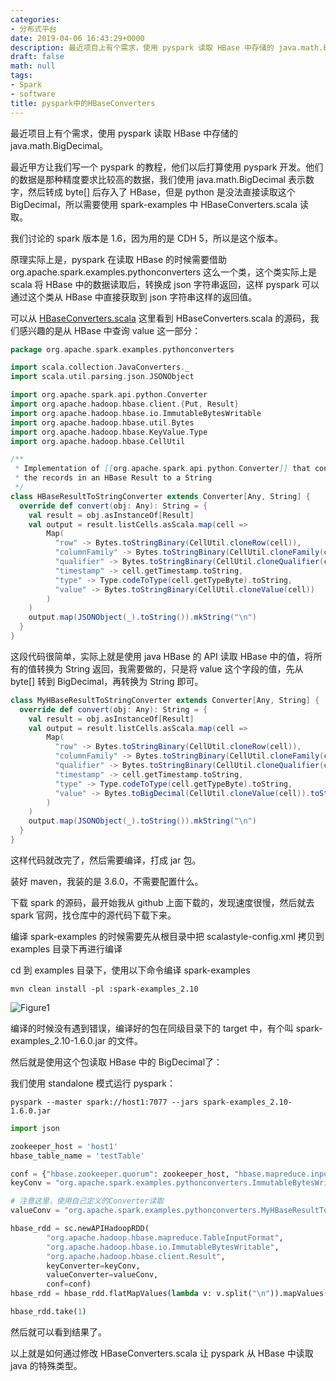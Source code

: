 ```yaml
---
categories:
- 分布式平台
date: 2019-04-06 16:43:29+0000
description: 最近项目上有个需求，使用 pyspark 读取 HBase 中存储的 java.math.BigDecimal。
draft: false
math: null
tags:
- Spark
- software
title: pyspark中的HBaseConverters
---
```

最近项目上有个需求，使用 pyspark 读取 HBase 中存储的 java.math.BigDecimal。

<!--more-->

最近甲方让我们写一个 pyspark 的教程，他们以后打算使用 pyspark 开发。他们的数据是那种精度要求比较高的数据，我们使用 java.math.BigDecimal 表示数字，然后转成 byte[] 后存入了 HBase，但是 python 是没法直接读取这个 BigDecimal，所以需要使用 spark-examples 中 HBaseConverters.scala 读取。

我们讨论的 spark 版本是 1.6，因为用的是 CDH 5，所以是这个版本。

原理实际上是，pyspark 在读取 HBase 的时候需要借助 org.apache.spark.examples.pythonconverters 这么一个类，这个类实际上是 scala 将 HBase 中的数据读取后，转换成 json 字符串返回，这样 pyspark 可以通过这个类从 HBase 中直接获取到 json 字符串这样的返回值。

可以从 [HBaseConverters.scala](https://github.com/apache/spark/blob/branch-1.6/examples/src/main/scala/org/apache/spark/examples/pythonconverters/HBaseConverters.scala) 这里看到 HBaseConverters.scala 的源码，我们感兴趣的是从 HBase 中查询 value 这一部分：

```scala
package org.apache.spark.examples.pythonconverters

import scala.collection.JavaConverters._
import scala.util.parsing.json.JSONObject

import org.apache.spark.api.python.Converter
import org.apache.hadoop.hbase.client.{Put, Result}
import org.apache.hadoop.hbase.io.ImmutableBytesWritable
import org.apache.hadoop.hbase.util.Bytes
import org.apache.hadoop.hbase.KeyValue.Type
import org.apache.hadoop.hbase.CellUtil

/**
 * Implementation of [[org.apache.spark.api.python.Converter]] that converts all
 * the records in an HBase Result to a String
 */
class HBaseResultToStringConverter extends Converter[Any, String] {
  override def convert(obj: Any): String = {
    val result = obj.asInstanceOf[Result]
    val output = result.listCells.asScala.map(cell =>
        Map(
          "row" -> Bytes.toStringBinary(CellUtil.cloneRow(cell)),
          "columnFamily" -> Bytes.toStringBinary(CellUtil.cloneFamily(cell)),
          "qualifier" -> Bytes.toStringBinary(CellUtil.cloneQualifier(cell)),
          "timestamp" -> cell.getTimestamp.toString,
          "type" -> Type.codeToType(cell.getTypeByte).toString,
          "value" -> Bytes.toStringBinary(CellUtil.cloneValue(cell))
        )
    )
    output.map(JSONObject(_).toString()).mkString("\n")
  }
}
```

这段代码很简单，实际上就是使用 java HBase 的 API 读取 HBase 中的值，将所有的值转换为 String 返回，我需要做的，只是将 value 这个字段的值，先从 byte[] 转到 BigDecimal，再转换为 String 即可。

```scala
class MyHBaseResultToStringConverter extends Converter[Any, String] {
  override def convert(obj: Any): String = {
    val result = obj.asInstanceOf[Result]
    val output = result.listCells.asScala.map(cell =>
        Map(
          "row" -> Bytes.toStringBinary(CellUtil.cloneRow(cell)),
          "columnFamily" -> Bytes.toStringBinary(CellUtil.cloneFamily(cell)),
          "qualifier" -> Bytes.toStringBinary(CellUtil.cloneQualifier(cell)),
          "timestamp" -> cell.getTimestamp.toString,
          "type" -> Type.codeToType(cell.getTypeByte).toString,
          "value" -> Bytes.toBigDecimal(CellUtil.cloneValue(cell)).toString()
        )
    )
    output.map(JSONObject(_).toString()).mkString("\n")
  }
}
```

这样代码就改完了，然后需要编译，打成 jar 包。

装好 maven，我装的是 3.6.0，不需要配置什么。

下载 spark 的源码，最开始我从 github 上面下载的，发现速度很慢，然后就去 spark 官网，找仓库中的源代码下载下来。

编译 spark-examples 的时候需要先从根目录中把 scalastyle-config.xml 拷贝到 examples 目录下再进行编译

cd 到 examples 目录下，使用以下命令编译 spark-examples

```
mvn clean install -pl :spark-examples_2.10
```

![Figure1](/blog/images/pyspark中的hbaseconverters/Fig1.JPG)

编译的时候没有遇到错误，编译好的包在同级目录下的 target 中，有个叫 spark-examples_2.10-1.6.0.jar 的文件。

然后就是使用这个包读取 HBase 中的 BigDecimal了：

我们使用 standalone 模式运行 pyspark：
```
pyspark --master spark://host1:7077 --jars spark-examples_2.10-1.6.0.jar
```

```python
import json

zookeeper_host = 'host1'
hbase_table_name = 'testTable'

conf = {"hbase.zookeeper.quorum": zookeeper_host, "hbase.mapreduce.inputtable": hbase_table_name}
keyConv = "org.apache.spark.examples.pythonconverters.ImmutableBytesWritableToStringConverter"

# 注意这里，使用自己定义的Converter读取
valueConv = "org.apache.spark.examples.pythonconverters.MyHBaseResultToStringConverter"

hbase_rdd = sc.newAPIHadoopRDD(
        "org.apache.hadoop.hbase.mapreduce.TableInputFormat",
        "org.apache.hadoop.hbase.io.ImmutableBytesWritable",
        "org.apache.hadoop.hbase.client.Result",
        keyConverter=keyConv,
        valueConverter=valueConv,
        conf=conf)
hbase_rdd = hbase_rdd.flatMapValues(lambda v: v.split("\n")).mapValues(json.loads)

hbase_rdd.take(1)
```

然后就可以看到结果了。

以上就是如何通过修改 HBaseConverters.scala 让 pyspark 从 HBase 中读取 java 的特殊类型。